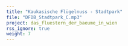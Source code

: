 ```yaml
---
title: "Kaukasische Flügelnuss - Stadtpark"
file: "DFDB_Stadtpark_C.mp3"
project: das_fluestern_der_baeume_in_wien
rss_ignore: true
weight: 7
---
```

